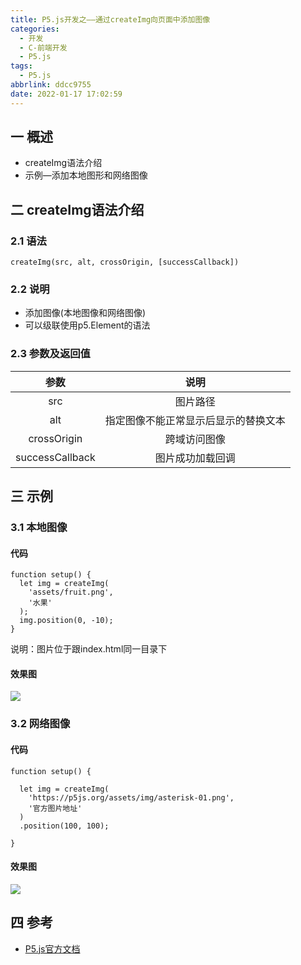 ```yaml
---
title: P5.js开发之——通过createImg向页面中添加图像
categories:
  - 开发
  - C-前端开发
  - P5.js
tags:
  - P5.js
abbrlink: ddcc9755
date: 2022-01-17 17:02:59
---
```

## 一 概述

* createImg语法介绍
* 示例—添加本地图形和网络图像

<!--more-->

## 二 createImg语法介绍

### 2.1 语法

```
createImg(src, alt, crossOrigin, [successCallback])
```

### 2.2 说明

* 添加图像(本地图像和网络图像)
* 可以级联使用p5.Element的语法

### 2.3 参数及返回值

|      参数       |                 说明                 |
| :-------------: | :----------------------------------: |
|       src       |               图片路径               |
|       alt       | 指定图像不能正常显示后显示的替换文本 |
|   crossOrigin   |             跨域访问图像             |
| successCallback |           图片成功加载回调           |

## 三 示例

### 3.1 本地图像

#### 代码

```
function setup() {
  let img = createImg(
    'assets/fruit.png',
    '水果'
  );
  img.position(0, -10);
}
```

说明：图片位于跟index.html同一目录下

#### 效果图

![][1]

### 3.2 网络图像

#### 代码

```
function setup() {

  let img = createImg(
    'https://p5js.org/assets/img/asterisk-01.png',
    '官方图片地址'
  )
  .position(100, 100);

}
```

#### 效果图
![][2]

## 四 参考

* [P5.js官方文档](https://p5js.org/zh-Hans/reference/#/p5/createImg)


[1]:https://jsd.onmicrosoft.cn/gh/PGzxc/CDN/blog-p5js/p5js-createimg-img-local.png
[2]:https://jsd.onmicrosoft.cn/gh/PGzxc/CDN/blog-p5js/p5js-createimg-img-network.png
